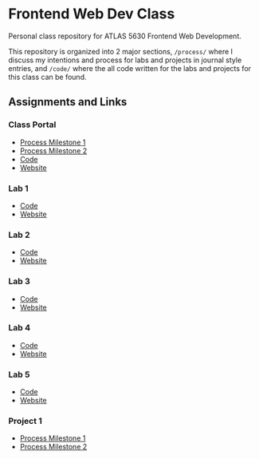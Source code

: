 # Frontend Web Dev Class

Personal class repository for ATLAS 5630 Frontend Web Development.

This repository is organized into 2 major sections, `/process/` where I discuss my intentions and process for labs and projects in journal style entries, and `/code/` where the all code written for the labs and projects for this class can be found.

## Assignments and Links
### Class Portal
- [Process Milestone 1](/process/class-portal/README.md#milestone-1)
- [Process Milestone 2](/process/class-portal/README.md#milestone-2)
- [Code](/code/class-portal/)
- [Website](https://creative.colorado.edu/~pero7021/fwd/)
### Lab 1
- [Code](/code/lab-1/)
- [Website](https://creative.colorado.edu/~pero7021/fwd/labs/lab1/)
### Lab 2
- [Code](/code/lab-2/)
- [Website](https://creative.colorado.edu/~pero7021/fwd/labs/lab2/)
### Lab 3
- [Code](/code/lab-3/)
- [Website](https://creative.colorado.edu/~pero7021/fwd/labs/lab3/)
### Lab 4
- [Code](/code/lab-4/)
- [Website](https://creative.colorado.edu/~pero7021/fwd/labs/lab4/)
### Lab 5
- [Code](/code/lab-5/)
- [Website](https://creative.colorado.edu/~pero7021/fwd/labs/lab5/)
### Project 1
- [Process Milestone 1](/process/project-1/README.md#milestone-1)
- [Process Milestone 2](/process/project-1/README.md#milestone-2)

